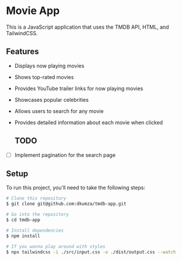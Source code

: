 # Movie App

This is a JavaScript application that uses the TMDB API, HTML, and TailwindCSS.

## Features

- Displays now playing movies
- Shows top-rated movies
- Provides YouTube trailer links for now playing movies
- Showcases popular celebrities
- Allows users to search for any movie
- Provides detailed information about each movie when clicked

  ## TODO

- [ ] Implement pagination for the search page

## Setup

To run this project, you'll need to take the following steps:

```bash
# Clone this repository
$ git clone git@github.com:dkumza/tmdb-app.git

# Go into the repository
$ cd tmdb-app

# Install dependencies
$ npm install

# If you wanna play around with styles
$ npx tailwindcss -i ./src/input.css -o ./dist/output.css --watch


